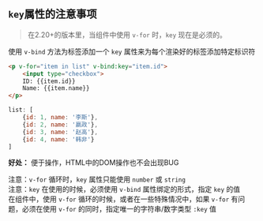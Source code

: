 ## `key`属性的注意事项
> 在2.20+的版本里，当组件中使用 `v-for` 时，`key` 现在是必须的。

使用 `v-bind` 方法为标签添加一个 `key` 属性来为每个渲染好的标签添加特定标识符
```html
<p v-for="item in list" v-bind:key="item.id">
    <input type="checkbox">
    ID: {{item.id}}
    Name: {{item.name}}
</p>
```
```js
list: [
    {id: 1, name: '李斯'},
    {id: 2, name: '嬴政'},
    {id: 3, name: '赵高'},
    {id: 4, name: '韩非'}
]
```
**好处：** 便于操作，HTML中的DOM操作也不会出现BUG

注意：`v-for` 循环时，`key` 属性只能使用 `number` 或 `string`  
注意：`key` 在使用的时候，必须使用 `v-bind` 属性绑定的形式，指定 `key` 的值  
在组件中，使用 `v-for` 循环的时候，或者在一些特殊情况中，如果 `v-for` 有问题，必须在使用 `v-for` 的同时，指定唯一的字符串/数字类型 `:key` 值